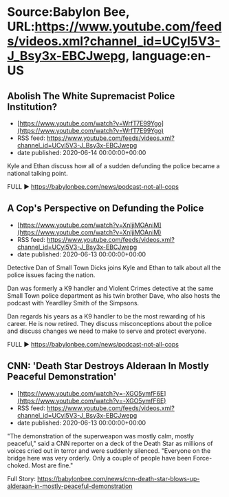 # Source:Babylon Bee, URL:https://www.youtube.com/feeds/videos.xml?channel_id=UCyl5V3-J_Bsy3x-EBCJwepg, language:en-US

## Abolish The White Supremacist Police Institution?
 - [https://www.youtube.com/watch?v=WrfT7E99Ygo](https://www.youtube.com/watch?v=WrfT7E99Ygo)
 - RSS feed: https://www.youtube.com/feeds/videos.xml?channel_id=UCyl5V3-J_Bsy3x-EBCJwepg
 - date published: 2020-06-14 00:00:00+00:00

Kyle and Ethan discuss how all of a sudden defunding the police became a national talking point.

FULL ▶️ https://babylonbee.com/news/podcast-not-all-cops

## A Cop's Perspective on Defunding the Police
 - [https://www.youtube.com/watch?v=XnljiMOAniM](https://www.youtube.com/watch?v=XnljiMOAniM)
 - RSS feed: https://www.youtube.com/feeds/videos.xml?channel_id=UCyl5V3-J_Bsy3x-EBCJwepg
 - date published: 2020-06-13 00:00:00+00:00

Detective Dan of Small Town Dicks joins Kyle and Ethan to talk about all the police issues facing the nation. 

Dan was formerly a K9 handler and Violent Crimes detective at the same Small Town police department as his twin brother Dave, who also hosts the podcast with Yeardlley Smith of the Simpsons. 

Dan regards his years as a K9 handler to be the most rewarding of his career. He is now retired. They discuss misconceptions about the police and discuss changes we need to make to serve and protect everyone.

FULL ▶️ https://babylonbee.com/news/podcast-not-all-cops

## CNN: 'Death Star Destroys Alderaan In Mostly Peaceful Demonstration'
 - [https://www.youtube.com/watch?v=-XGO5ymfF6E](https://www.youtube.com/watch?v=-XGO5ymfF6E)
 - RSS feed: https://www.youtube.com/feeds/videos.xml?channel_id=UCyl5V3-J_Bsy3x-EBCJwepg
 - date published: 2020-06-13 00:00:00+00:00

"The demonstration of the superweapon was mostly calm, mostly peaceful," said a CNN reporter on a deck of the Death Star as millions of voices cried out in terror and were suddenly silenced. "Everyone on the bridge here was very orderly. Only a couple of people have been Force-choked. Most are fine."

Full Story: https://babylonbee.com/news/cnn-death-star-blows-up-alderaan-in-mostly-peaceful-demonstration

